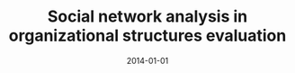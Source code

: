 ---
# Documentation: https://wowchemy.com/docs/managing-content/

title: Social network analysis in organizational structures evaluation
subtitle: ''
summary: ''
authors:
- Radosław W. Michalski
- kazienko
tags: []
categories: []
date: '2014-01-01'
lastmod: 2022-10-07T05:02:20Z
featured: false
draft: false

# Featured image
# To use, add an image named `featured.jpg/png` to your page's folder.
# Focal points: Smart, Center, TopLeft, Top, TopRight, Left, Right, BottomLeft, Bottom, BottomRight.
image:
  caption: ''
  focal_point: ''
  preview_only: false

# Projects (optional).
#   Associate this post with one or more of your projects.
#   Simply enter your project's folder or file name without extension.
#   E.g. `projects = ["internal-project"]` references `content/project/deep-learning/index.md`.
#   Otherwise, set `projects = []`.
projects: []
publishDate: '2022-10-07T05:02:19.333283Z'
publication_types:
- '6'
abstract: ''
publication: '*Encyclopedia of Social Network Analysis and Mining. Vol. 3, S-Z*'
doi: 10.1007/978-1-4614-6170-8_277
---